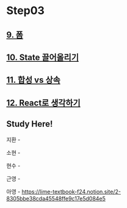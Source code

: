 # Step03

## [9. 폼](https://ko.reactjs.org/docs/forms.html)
## [10. State 끌어올리기](https://ko.reactjs.org/docs/lifting-state-up.html)
## [11. 합성 vs 상속](https://ko.reactjs.org/docs/composition-vs-inheritance.html)
## [12. React로 생각하기](https://ko.reactjs.org/docs/thinking-in-react.html)

## Study Here!

지환 - 

소현 -

현수 - 

근영 - 

아영 - https://lime-textbook-f24.notion.site/2-8305bbe38cda45548ffe9c17e5d084e5
